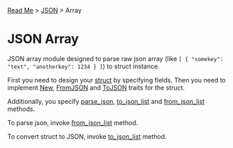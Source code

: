 [Read Me](README.md) > [JSON](https://github.com/bohdaq/rust-web-server/tree/main/src/json) > Array

# JSON Array

JSON array module designed to parse raw json array (like `[ { "somekey": "text", "anotherkey": 1234 } ]`) to struct instance.

First you need to design your [struct](https://github.com/bohdaq/rust-web-server/blob/main/src/json/object/tests/example_multi_nested_object/some_object.rs#L8) by specifying fields. Then you need to implement [New](https://github.com/bohdaq/rust-web-server/blob/main/src/json/array/object/example_multi_nested_object/example_object.rs#L18), [FromJSON](https://github.com/bohdaq/rust-web-server/blob/main/src/json/array/object/example_multi_nested_object/example_object.rs#L32) and [ToJSON](https://github.com/bohdaq/rust-web-server/blob/main/src/json/array/object/example_multi_nested_object/example_object.rs#L118) traits for the struct.

Additionally, you specify [parse_json](https://github.com/bohdaq/rust-web-server/blob/main/src/json/object/tests/example_multi_nested_object/some_object.rs#L185), [to_json_list](https://github.com/bohdaq/rust-web-server/blob/main/src/json/array/object/example_multi_nested_object/example_object.rs#L213) and  [from_json_list](https://github.com/bohdaq/rust-web-server/blob/main/src/json/array/object/example_multi_nested_object/example_object.rs#L219) methods. 

To parse json, invoke [from_json_list](https://github.com/bohdaq/rust-web-server/blob/main/src/json/array/object/example_multi_nested_object/mod.rs#L71) method. 

To convert struct to JSON, invoke [to_json_list](https://github.com/bohdaq/rust-web-server/blob/main/src/json/array/object/example_multi_nested_object/mod.rs#L55) method.

